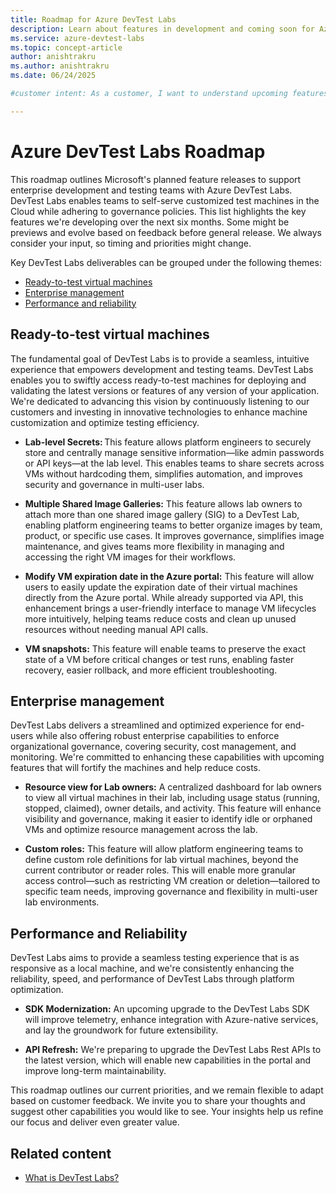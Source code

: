 ```yaml
---
title: Roadmap for Azure DevTest Labs
description: Learn about features in development and coming soon for Azure DevTest Labs.
ms.service: azure-devtest-labs
ms.topic: concept-article
author: anishtrakru
ms.author: anishtrakru
ms.date: 06/24/2025

#customer intent: As a customer, I want to understand upcoming features and enhancements in Azure DevTest Labs so that I can plan and optimize development and deployment strategies.

---
```

# Azure DevTest Labs Roadmap 

This roadmap outlines Microsoft's planned feature releases to support enterprise development and testing teams with Azure DevTest Labs. DevTest Labs enables teams to self-serve customized test machines in the Cloud while adhering to governance policies. This list highlights the key features we're developing over the next six months. Some might be previews and evolve based on feedback before general release. We always consider your input, so timing and priorities might change. 

Key DevTest Labs deliverables can be grouped under the following themes: 

- [Ready-to-test virtual machines](#ready-to-test-virtual-machines)
- [Enterprise management](#enterprise-management) 
- [Performance and reliability](#performance-and-reliability) 

## Ready-to-test virtual machines

The fundamental goal of DevTest Labs is to provide a seamless, intuitive experience that empowers development and testing teams. DevTest Labs enables you to swiftly access ready-to-test machines for deploying and validating the latest versions or features of any version of your application. We're dedicated to advancing this vision by continuously listening to our customers and investing in innovative technologies to enhance machine customization and optimize testing efficiency. 

- **Lab-level Secrets:** This feature allows platform engineers to securely store and centrally manage sensitive information—like admin passwords or API keys—at the lab level. This enables teams to share secrets across VMs without hardcoding them, simplifies automation, and improves security and governance in multi-user labs. 

- **Multiple Shared Image Galleries:** This feature allows lab owners to attach more than one shared image gallery (SIG) to a DevTest Lab, enabling platform engineering teams to better organize images by team, product, or specific use cases. It improves governance, simplifies image maintenance, and gives teams more flexibility in managing and accessing the right VM images for their workflows. 

- **Modify VM expiration date in the Azure portal:** This feature will allow users to easily update the expiration date of their virtual machines directly from the Azure portal. While already supported via API, this enhancement brings a user-friendly interface to manage VM lifecycles more intuitively, helping teams reduce costs and clean up unused resources without needing manual API calls. 

- **VM snapshots:** This feature will enable teams to preserve the exact state of a VM before critical changes or test runs, enabling faster recovery, easier rollback, and more efficient troubleshooting. 

## Enterprise management 

DevTest Labs delivers a streamlined and optimized experience for end-users while also offering robust enterprise capabilities to enforce organizational governance, covering security, cost management, and monitoring. We're committed to enhancing these capabilities with upcoming features that will fortify the machines and help reduce costs. 

- **Resource view for Lab owners:** A centralized dashboard for lab owners to view all virtual machines in their lab, including usage status (running, stopped, claimed), owner details, and activity. This feature will enhance visibility and governance, making it easier to identify idle or orphaned VMs and optimize resource management across the lab. 

- **Custom roles:** This feature will allow platform engineering teams to define custom role definitions for lab virtual machines, beyond the current contributor or reader roles. This will enable more granular access control—such as restricting VM creation or deletion—tailored to specific team needs, improving governance and flexibility in multi-user lab environments. 

## Performance and Reliability 

DevTest Labs aims to provide a seamless testing experience that is as responsive as a local machine, and we're consistently enhancing the reliability, speed, and performance of DevTest Labs through platform optimization. 

- **SDK Modernization:** An upcoming upgrade to the DevTest Labs SDK will improve telemetry, enhance integration with Azure-native services, and lay the groundwork for future extensibility. 

- **API Refresh:** We're preparing to upgrade the DevTest Labs Rest APIs to the latest version, which will enable new capabilities in the portal and improve long-term maintainability. 

This roadmap outlines our current priorities, and we remain flexible to adapt based on customer feedback. We invite you to share your thoughts and suggest other capabilities you would like to see. Your insights help us refine our focus and deliver even greater value. 

## Related content

- [What is DevTest Labs?](./devtest-lab-overview.md)
